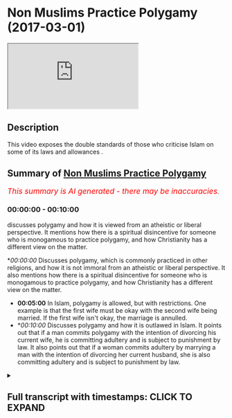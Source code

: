 # Non Muslims Practice Polygamy (2017-03-01)

<iframe loading='lazy' allow='autoplay' src='https://www.youtube.com/embed/q-TA4xTIXAQ'></iframe>

## Description

This video exposes the double standards of those who criticise Islam on some of its laws and allowances .

## Summary of [Non Muslims Practice Polygamy](https://www.youtube.com/watch?v=q-TA4xTIXAQ)


*<span style="color:red; font-size:125%">This summary is AI generated - there may be inaccuracies</span>. [](/)*

### <a onclick="modifyYTiframeseektime('0')">00:00:00</a> - <a onclick="modifyYTiframeseektime('600')">00:10:00</a>

 discusses polygamy and how it is viewed from an atheistic or liberal perspective. It mentions how there is a spiritual disincentive for someone who is monogamous to practice polygamy, and how Christianity has a different view on the matter.

**<a onclick="modifyYTiframeseektime('0')">00:00:00</a>* Discusses polygamy, which is commonly practiced in other religions, and how it is not immoral from an atheistic or liberal perspective. It also mentions how there is a spiritual disincentive for someone who is monogamous to practice polygamy, and how Christianity has a different view on the matter.
* **<a onclick="modifyYTiframeseektime('300')">00:05:00</a>** In Islam, polygamy is allowed, but with restrictions. One example is that the first wife must be okay with the second wife being married. If the first wife isn't okay, the marriage is annulled.
* **<a onclick="modifyYTiframeseektime('600')">00:10:00</a>* Discusses polygamy and how it is outlawed in Islam. It points out that if a man commits polygamy with the intention of divorcing his current wife, he is committing adultery and is subject to punishment by law. It also points out that if a woman commits adultery by marrying a man with the intention of divorcing her current husband, she is also committing adultery and is subject to punishment by law.

<details><summary><h2>Full transcript with timestamps: CLICK TO EXPAND</h2></summary>

<a onclick="modifyYTiframeseektime('0')">0:00:00</a> Kiska means they come to us and all you  
<a onclick="modifyYTiframeseektime('1')">0:00:01</a> look symptomatic for watching and I'm  
<a onclick="modifyYTiframeseektime('3')">0:00:03</a> not showing today  
<a onclick="modifyYTiframeseektime('4')">0:00:04</a> no Moses Baptist polygamy they practiced  
<a onclick="modifyYTiframeseektime('7')">0:00:07</a> I don't care what anyone says how many  
<a onclick="modifyYTiframeseektime('9')">0:00:09</a> guys are these statistics show this they  
<a onclick="modifyYTiframeseektime('11')">0:00:11</a> have side chains they have mistresses  
<a onclick="modifyYTiframeseektime('15')">0:00:15</a> it's not right but the thing is they do  
<a onclick="modifyYTiframeseektime('18')">0:00:18</a> they go and cheat on their wives left  
<a onclick="modifyYTiframeseektime('21')">0:00:21</a> right center Islam says no you can't go  
<a onclick="modifyYTiframeseektime('25')">0:00:25</a> and use another female for your sexual  
<a onclick="modifyYTiframeseektime('28')">0:00:28</a> desires  
<a onclick="modifyYTiframeseektime('28')">0:00:28</a> you can't go today I'm just reading  
<a onclick="modifyYTiframeseektime('30')">0:00:30</a> usually because you know that's what I  
<a onclick="modifyYTiframeseektime('32')">0:00:32</a> want that allowed us for many reasons if  
<a onclick="modifyYTiframeseektime('35')">0:00:35</a> entry comes read I'll repeat it but many  
<a onclick="modifyYTiframeseektime('37')">0:00:37</a> reasons one of them is if you're going  
<a onclick="modifyYTiframeseektime('39')">0:00:39</a> to do it you do it like a man  
<a onclick="modifyYTiframeseektime('40')">0:00:40</a> yeah now this doesn't mean if a sister's  
<a onclick="modifyYTiframeseektime('42')">0:00:42</a> you don't to share husband good you  
<a onclick="modifyYTiframeseektime('44')">0:00:44</a> don't have to nobody said you're gonna  
<a onclick="modifyYTiframeseektime('45')">0:00:45</a> get killed  
<a onclick="modifyYTiframeseektime('46')">0:00:46</a> yeah you know what I mean you don't have  
<a onclick="modifyYTiframeseektime('50')">0:00:50</a> to you know you don't need to allow your  
<a onclick="modifyYTiframeseektime('53')">0:00:53</a> husband to American let's come there's  
<a onclick="modifyYTiframeseektime('55')">0:00:55</a> even if it in the even states in the  
<a onclick="modifyYTiframeseektime('56')">0:00:56</a> contract and always get married again  
<a onclick="modifyYTiframeseektime('58')">0:00:58</a> simple as you can translate but however  
<a onclick="modifyYTiframeseektime('61')">0:01:01</a> if you know is all the same no that  
<a onclick="modifyYTiframeseektime('67')">0:01:07</a> wasn't they they practice this yet so  
<a onclick="modifyYTiframeseektime('69')">0:01:09</a> basically we as Muslims we it has gotta  
<a onclick="modifyYTiframeseektime('72')">0:01:12</a> be done has to be done in the right way  
<a onclick="modifyYTiframeseektime('73')">0:01:13</a> you have to give her the rights  
<a onclick="modifyYTiframeseektime('75')">0:01:15</a> yeah you can treat her like a mistress  
<a onclick="modifyYTiframeseektime('78')">0:01:18</a> or sanction whatever you you have to  
<a onclick="modifyYTiframeseektime('80')">0:01:20</a> give her a right you have to treat their  
<a onclick="modifyYTiframeseektime('81')">0:01:21</a> ego and brothers laugh and act like it's  
<a onclick="modifyYTiframeseektime('83')">0:01:23</a> all fun again it's all happy day but  
<a onclick="modifyYTiframeseektime('85')">0:01:25</a> there is a narration that says a if a  
<a onclick="modifyYTiframeseektime('87')">0:01:27</a> husband doesn't treat the wives equally  
<a onclick="modifyYTiframeseektime('89')">0:01:29</a> if you favor one month is up in the  
<a onclick="modifyYTiframeseektime('91')">0:01:31</a> theaters when you will come leaning on  
<a onclick="modifyYTiframeseektime('93')">0:01:33</a> one side yeah  
<a onclick="modifyYTiframeseektime('94')">0:01:34</a> so let's consequences it's not that more  
<a onclick="modifyYTiframeseektime('96')">0:01:36</a> happy days this that it's not that easy  
<a onclick="modifyYTiframeseektime('97')">0:01:37</a> you can try to say and also today  
<a onclick="modifyYTiframeseektime('99')">0:01:39</a> unfortunately the Asian committees here  
<a onclick="modifyYTiframeseektime('101')">0:01:41</a> produce adaptable models of hacks  
<a onclick="modifyYTiframeseektime('103')">0:01:43</a> damaged a biryani yeah what what what  
<a onclick="modifyYTiframeseektime('107')">0:01:47</a> the thing is racism  
<a onclick="modifyYTiframeseektime('108')">0:01:48</a> unfortunately racism is  
<a onclick="modifyYTiframeseektime('110')">0:01:50</a> big yeah the most distant then watch  
<a onclick="modifyYTiframeseektime('114')">0:01:54</a> this is a lockdown a like they're  
<a onclick="modifyYTiframeseektime('115')">0:01:55</a> like garbage yeah it's disgusting  
<a onclick="modifyYTiframeseektime('117')">0:01:57</a> behavior  
<a onclick="modifyYTiframeseektime('119')">0:01:59</a> you know so if there is a brother who is  
<a onclick="modifyYTiframeseektime('121')">0:02:01</a> willing to marry that stuff because that  
<a onclick="modifyYTiframeseektime('124')">0:02:04</a> sister has needs financial need sexual  
<a onclick="modifyYTiframeseektime('126')">0:02:06</a> needs you know means someone is a  
<a onclick="modifyYTiframeseektime('127')">0:02:07</a> companion there someone to be a fatherly  
<a onclick="modifyYTiframeseektime('129')">0:02:09</a> figure to her kids this is important um  
<a onclick="modifyYTiframeseektime('132')">0:02:12</a> trying to see so Islam is there to set  
<a onclick="modifyYTiframeseektime('135')">0:02:15</a> odors in case of scenarios you don't try  
<a onclick="modifyYTiframeseektime('137')">0:02:17</a> to say almost want to has given us a  
<a onclick="modifyYTiframeseektime('138')">0:02:18</a> solution what's the solution with other  
<a onclick="modifyYTiframeseektime('140')">0:02:20</a> religions and establish all reason where  
<a onclick="modifyYTiframeseektime('143')">0:02:23</a> else one sitting for not married trim  
<a onclick="modifyYTiframeseektime('144')">0:02:24</a> squeeze them forth if you can only just  
<a onclick="modifyYTiframeseektime('146')">0:02:26</a> marry only one and it's other servers it  
<a onclick="modifyYTiframeseektime('148')">0:02:28</a> was all sort of says indeed you're not  
<a onclick="modifyYTiframeseektime('150')">0:02:30</a> gonna be just you know so it is hard but  
<a onclick="modifyYTiframeseektime('153')">0:02:33</a> there's many wisdoms behind it if that  
<a onclick="modifyYTiframeseektime('155')">0:02:35</a> makes sense and there's no other news  
<a onclick="modifyYTiframeseektime('156')">0:02:36</a> about Number bed liner I just a few  
<a onclick="modifyYTiframeseektime('158')">0:02:38</a> plates him just one first of all like  
<a onclick="modifyYTiframeseektime('160')">0:02:40</a> and for us you're saying this is always  
<a onclick="modifyYTiframeseektime('163')">0:02:43</a> I ask myself when people ask me  
<a onclick="modifyYTiframeseektime('165')">0:02:45</a> questions who's asking the question so  
<a onclick="modifyYTiframeseektime('166')">0:02:46</a> if it's an atheist asking that question  
<a onclick="modifyYTiframeseektime('168')">0:02:48</a> the question would be what kind of what  
<a onclick="modifyYTiframeseektime('171')">0:02:51</a> kind of restrictions does the atheistic  
<a onclick="modifyYTiframeseektime('174')">0:02:54</a> worldview have on Ligonier if it's the  
<a onclick="modifyYTiframeseektime('176')">0:02:56</a> liberal asking that question someone who  
<a onclick="modifyYTiframeseektime('178')">0:02:58</a> believes in liberal philosophy what kind  
<a onclick="modifyYTiframeseektime('180')">0:03:00</a> of restrictions as liberal as an animus  
<a onclick="modifyYTiframeseektime('182')">0:03:02</a> muscle go by legal liberalism I'm  
<a onclick="modifyYTiframeseektime('184')">0:03:04</a> talking about philosophical liberalism  
<a onclick="modifyYTiframeseektime('186')">0:03:06</a> in fact atheism nor a theism nor  
<a onclick="modifyYTiframeseektime('189')">0:03:09</a> liberalism should have any restrictions  
<a onclick="modifyYTiframeseektime('191')">0:03:11</a> on polygamy whether it's from a man or a  
<a onclick="modifyYTiframeseektime('193')">0:03:13</a> woman but to be honest I'm also hoping  
<a onclick="modifyYTiframeseektime('195')">0:03:15</a> that sounds especially if it sounds like  
<a onclick="modifyYTiframeseektime('197')">0:03:17</a> the guidelines are clear but from an  
<a onclick="modifyYTiframeseektime('199')">0:03:19</a> atheistic perspective or a liberal  
<a onclick="modifyYTiframeseektime('201')">0:03:21</a> perspective  
<a onclick="modifyYTiframeseektime('201')">0:03:21</a> polygamy is completely stay again for  
<a onclick="modifyYTiframeseektime('204')">0:03:24</a> everyone and frankly you can say this  
<a onclick="modifyYTiframeseektime('206')">0:03:26</a> there will be a spiritual a disincentive  
<a onclick="modifyYTiframeseektime('208')">0:03:28</a> for someone there's all saying okay this  
<a onclick="modifyYTiframeseektime('211')">0:03:31</a> is guilt I feel guilty according to the  
<a onclick="modifyYTiframeseektime('213')">0:03:33</a> majority of philosophers and  
<a onclick="modifyYTiframeseektime('214')">0:03:34</a> psychologists like Freud he wrote a book  
<a onclick="modifyYTiframeseektime('216')">0:03:36</a> called civilization and its discontents  
<a onclick="modifyYTiframeseektime('218')">0:03:38</a> this book I mean he says it should take  
<a onclick="modifyYTiframeseektime('223')">0:03:43</a> over the it is one of the the primal  
<a onclick="modifyYTiframeseektime('225')">0:03:45</a> self you know the the beast eale self  
<a onclick="modifyYTiframeseektime('228')">0:03:48</a> really if that should take over guilt  
<a onclick="modifyYTiframeseektime('230')">0:03:50</a> and his eyes should be demolished all  
<a onclick="modifyYTiframeseektime('233')">0:03:53</a> the all the barriers if created for  
<a onclick="modifyYTiframeseektime('234')">0:03:54</a> gills should be taken down and this is  
<a onclick="modifyYTiframeseektime('237')">0:03:57</a> what you're going to find with new age  
<a onclick="modifyYTiframeseektime('239')">0:03:59</a> kind of  
<a onclick="modifyYTiframeseektime('239')">0:03:59</a> slash liberalism is kind of like an  
<a onclick="modifyYTiframeseektime('242')">0:04:02</a> upgraded headin ISM so there is no first  
<a onclick="modifyYTiframeseektime('245')">0:04:05</a> of all from an atheistic paradigm or  
<a onclick="modifyYTiframeseektime('247')">0:04:07</a> from a liberal paradigm there is no way  
<a onclick="modifyYTiframeseektime('250')">0:04:10</a> anyone could argue that it's immoral  
<a onclick="modifyYTiframeseektime('252')">0:04:12</a> objectively speaking that - for polygamy  
<a onclick="modifyYTiframeseektime('256')">0:04:16</a> to take place a liberalism doesn't  
<a onclick="modifyYTiframeseektime('258')">0:04:18</a> disallow it only Liberal government's  
<a onclick="modifyYTiframeseektime('260')">0:04:20</a> have disallowed it that's the difference  
<a onclick="modifyYTiframeseektime('261')">0:04:21</a> number two if you look at it from the  
<a onclick="modifyYTiframeseektime('263')">0:04:23</a> previous dispensations and other  
<a onclick="modifyYTiframeseektime('265')">0:04:25</a> religions you'll find that it's commonly  
<a onclick="modifyYTiframeseektime('267')">0:04:27</a> practiced in all of the other world  
<a onclick="modifyYTiframeseektime('269')">0:04:29</a> religions in fact with no exception or  
<a onclick="modifyYTiframeseektime('272')">0:04:32</a> the major world religions with no  
<a onclick="modifyYTiframeseektime('274')">0:04:34</a> exception the six major world religions  
<a onclick="modifyYTiframeseektime('276')">0:04:36</a> all of them have a billy goat Sandman  
<a onclick="modifyYTiframeseektime('278')">0:04:38</a> Christianity you know obviously as you  
<a onclick="modifyYTiframeseektime('280')">0:04:40</a> know Solomon had 300 whites  
<a onclick="modifyYTiframeseektime('283')">0:04:43</a> I mean Abraham had three wives and Jesus  
<a onclick="modifyYTiframeseektime('286')">0:04:46</a> has come and said in Matthews I've not  
<a onclick="modifyYTiframeseektime('288')">0:04:48</a> come to do away with the law the  
<a onclick="modifyYTiframeseektime('289')">0:04:49</a> prophets I've come to affirm them and  
<a onclick="modifyYTiframeseektime('291')">0:04:51</a> that is why you'll find that Anabaptist  
<a onclick="modifyYTiframeseektime('293')">0:04:53</a> juror community which is a special type  
<a onclick="modifyYTiframeseektime('295')">0:04:55</a> of Christian community enforce polygamy  
<a onclick="modifyYTiframeseektime('298')">0:04:58</a> so it's only a historical thing that  
<a onclick="modifyYTiframeseektime('300')">0:05:00</a> polygamy was outlawed from a Christian  
<a onclick="modifyYTiframeseektime('302')">0:05:02</a> perspective Christianity and Judaism and  
<a onclick="modifyYTiframeseektime('304')">0:05:04</a> Judaism the ready Jews they practiced  
<a onclick="modifyYTiframeseektime('306')">0:05:06</a> polygamy in Hindu and Hindu scripture  
<a onclick="modifyYTiframeseektime('308')">0:05:08</a> there's many different verses of their  
<a onclick="modifyYTiframeseektime('311')">0:05:11</a> gods having 16,000 wives you know ten  
<a onclick="modifyYTiframeseektime('313')">0:05:13</a> thousand Murata one thousand chav sex  
<a onclick="modifyYTiframeseektime('317')">0:05:17</a> slaves distances that's all completely  
<a onclick="modifyYTiframeseektime('319')">0:05:19</a> normal in their in their paradigm as for  
<a onclick="modifyYTiframeseektime('322')">0:05:22</a> Sikhism I think six of the eleven or  
<a onclick="modifyYTiframeseektime('325')">0:05:25</a> twelve gurus when polygamous  
<a onclick="modifyYTiframeseektime('327')">0:05:27</a> relationships so almost no a world  
<a onclick="modifyYTiframeseektime('329')">0:05:29</a> religion or what no well paradigm which  
<a onclick="modifyYTiframeseektime('331')">0:05:31</a> is popularized today this allows  
<a onclick="modifyYTiframeseektime('334')">0:05:34</a> polygamy you'll find that from all of  
<a onclick="modifyYTiframeseektime('336')">0:05:36</a> the world religions and all the world  
<a onclick="modifyYTiframeseektime('338')">0:05:38</a> paradigms which are popularized Islam  
<a onclick="modifyYTiframeseektime('340')">0:05:40</a> actually has the Muslims the irony of it  
<a onclick="modifyYTiframeseektime('341')">0:05:41</a> has the most restriction when it comes  
<a onclick="modifyYTiframeseektime('344')">0:05:44</a> to this practice and I'll tell you the  
<a onclick="modifyYTiframeseektime('345')">0:05:45</a> restrictions because it says thank you  
<a onclick="modifyYTiframeseektime('347')">0:05:47</a> how matter by lack of men in the second  
<a onclick="modifyYTiframeseektime('348')">0:05:48</a> lesson also a thought about it says  
<a onclick="modifyYTiframeseektime('350')">0:05:50</a> marry who you will from the a by the way  
<a onclick="modifyYTiframeseektime('353')">0:05:53</a> just as a side note this verse came down  
<a onclick="modifyYTiframeseektime('355')">0:05:55</a> which is another added irony it came  
<a onclick="modifyYTiframeseektime('357')">0:05:57</a> down talking about helping often people  
<a onclick="modifyYTiframeseektime('361')">0:06:01</a> often women in general by the way the  
<a onclick="modifyYTiframeseektime('364')">0:06:04</a> Koran puts a special emphasis on  
<a onclick="modifyYTiframeseektime('366')">0:06:06</a> but often girls you know so it has  
<a onclick="modifyYTiframeseektime('369')">0:06:09</a> positive discrimination yes for orphan  
<a onclick="modifyYTiframeseektime('372')">0:06:12</a> girls rather than boys  
<a onclick="modifyYTiframeseektime('373')">0:06:13</a> so when they often girls get older and  
<a onclick="modifyYTiframeseektime('375')">0:06:15</a> obviously a pubescent that is when the  
<a onclick="modifyYTiframeseektime('378')">0:06:18</a> quran from this perspective you know  
<a onclick="modifyYTiframeseektime('380')">0:06:20</a> advisement to marry who you want from  
<a onclick="modifyYTiframeseektime('383')">0:06:23</a> from the orphan girls or or from the  
<a onclick="modifyYTiframeseektime('386')">0:06:26</a> woman generally two three and four  
<a onclick="modifyYTiframeseektime('388')">0:06:28</a> why don't have the right let's have a  
<a onclick="modifyYTiframeseektime('390')">0:06:30</a> look iraq of why has an arm of allocate  
<a onclick="modifyYTiframeseektime('391')">0:06:31</a> a metal comb so if you can't if you fear  
<a onclick="modifyYTiframeseektime('394')">0:06:34</a> that you even fear that you can't do  
<a onclick="modifyYTiframeseektime('396')">0:06:36</a> justice to marry one only one or where  
<a onclick="modifyYTiframeseektime('399')">0:06:39</a> you are I am possessive now the point  
<a onclick="modifyYTiframeseektime('400')">0:06:40</a> here is important first of all there is  
<a onclick="modifyYTiframeseektime('403')">0:06:43</a> a you could say there's a kind of  
<a onclick="modifyYTiframeseektime('405')">0:06:45</a> warning no crime issues against polygamy  
<a onclick="modifyYTiframeseektime('407')">0:06:47</a> there's no doubt it's not a small back  
<a onclick="modifyYTiframeseektime('410')">0:06:50</a> which means is allowed in Islam it's not  
<a onclick="modifyYTiframeseektime('412')">0:06:52</a> what's to happen it's not fun it's not  
<a onclick="modifyYTiframeseektime('414')">0:06:54</a> something which is recommended nor is it  
<a onclick="modifyYTiframeseektime('416')">0:06:56</a> something which is obviously compulsory  
<a onclick="modifyYTiframeseektime('418')">0:06:58</a> and as Ali said I mean this is  
<a onclick="modifyYTiframeseektime('420')">0:07:00</a> definitely the case and the solves all  
<a onclick="modifyYTiframeseektime('422')">0:07:02</a> the problems with women necessarily and  
<a onclick="modifyYTiframeseektime('423')">0:07:03</a> this is actually quite an interesting  
<a onclick="modifyYTiframeseektime('426')">0:07:06</a> thing which is specialized to the  
<a onclick="modifyYTiframeseektime('427')">0:07:07</a> Islamic discourse it look Adama which is  
<a onclick="modifyYTiframeseektime('429')">0:07:09</a> one of the major scholars of Islam  
<a onclick="modifyYTiframeseektime('431')">0:07:11</a> they're one of the email of their humbly  
<a onclick="modifyYTiframeseektime('433')">0:07:13</a> mother he quotes and others like it you  
<a onclick="modifyYTiframeseektime('435')">0:07:15</a> know if you look at MIT called staff for  
<a onclick="modifyYTiframeseektime('438')">0:07:18</a> women decides to if there's a contract  
<a onclick="modifyYTiframeseektime('440')">0:07:20</a> basically before the marriage and the  
<a onclick="modifyYTiframeseektime('442')">0:07:22</a> almond decides I don't wanna get married  
<a onclick="modifyYTiframeseektime('443')">0:07:23</a> if you can't get married to a second or  
<a onclick="modifyYTiframeseektime('444')">0:07:24</a> third wife of this madman basically the  
<a onclick="modifyYTiframeseektime('447')">0:07:27</a> moment the man goes and tries to get  
<a onclick="modifyYTiframeseektime('449')">0:07:29</a> married to a second wife is the the  
<a onclick="modifyYTiframeseektime('450')">0:07:30</a> annulment of the marriage will commence  
<a onclick="modifyYTiframeseektime('452')">0:07:32</a> by the way this with this ensures from  
<a onclick="modifyYTiframeseektime('455')">0:07:35</a> from the woman's perspective and that  
<a onclick="modifyYTiframeseektime('458')">0:07:38</a> the man doesn't get back to a second  
<a onclick="modifyYTiframeseektime('460')">0:07:40</a> wife in more of a way then would be the  
<a onclick="modifyYTiframeseektime('462')">0:07:42</a> case from an atheistic paradigm because  
<a onclick="modifyYTiframeseektime('464')">0:07:44</a> when atheistic paradigm how is she  
<a onclick="modifyYTiframeseektime('466')">0:07:46</a> how does she know what he's telling her  
<a onclick="modifyYTiframeseektime('467')">0:07:47</a> is true if he says I love you own and I  
<a onclick="modifyYTiframeseektime('470')">0:07:50</a> want to be with you Father I mean he  
<a onclick="modifyYTiframeseektime('471')">0:07:51</a> doesn't have any real objective  
<a onclick="modifyYTiframeseektime('472')">0:07:52</a> spiritual incentive objective spiritual  
<a onclick="modifyYTiframeseektime('474')">0:07:54</a> incentive morality which is objective  
<a onclick="modifyYTiframeseektime('476')">0:07:56</a> that would stop him from going to  
<a onclick="modifyYTiframeseektime('479')">0:07:59</a> different woman multiple partners fact I  
<a onclick="modifyYTiframeseektime('481')">0:08:01</a> was in the gym recently and that's how  
<a onclick="modifyYTiframeseektime('484')">0:08:04</a> hollow like those a guy is married with  
<a onclick="modifyYTiframeseektime('487')">0:08:07</a> kids innocent that and literally  
<a onclick="modifyYTiframeseektime('489')">0:08:09</a> becoming fool now he started telling me  
<a onclick="modifyYTiframeseektime('492')">0:08:12</a> like he started telling the other guys  
<a onclick="modifyYTiframeseektime('493')">0:08:13</a> as all day you know yeah she let me go  
<a onclick="modifyYTiframeseektime('495')">0:08:15</a> to Ibiza she let me talk about wife and  
<a onclick="modifyYTiframeseektime('497')">0:08:17</a> then and then the other guy us and we  
<a onclick="modifyYTiframeseektime('499')">0:08:19</a> gonna do that and then he started  
<a onclick="modifyYTiframeseektime('501')">0:08:21</a> exposing himself you know I'm gonna go  
<a onclick="modifyYTiframeseektime('502')">0:08:22</a> here's happened now how do we know that  
<a onclick="modifyYTiframeseektime('505')">0:08:25</a> people are not just and this is the  
<a onclick="modifyYTiframeseektime('507')">0:08:27</a> things the problem is that naivety can  
<a onclick="modifyYTiframeseektime('509')">0:08:29</a> overcome somebody and they are assuming  
<a onclick="modifyYTiframeseektime('512')">0:08:32</a> using emotional judgments that this man  
<a onclick="modifyYTiframeseektime('515')">0:08:35</a> is always going to be loyal to me but  
<a onclick="modifyYTiframeseektime('518')">0:08:38</a> not realizing that the sociological  
<a onclick="modifyYTiframeseektime('519')">0:08:39</a> statistics show that you know being  
<a onclick="modifyYTiframeseektime('523')">0:08:43</a> unfaithful to something which is a  
<a onclick="modifyYTiframeseektime('524')">0:08:44</a> common feature of the of the Western  
<a onclick="modifyYTiframeseektime('527')">0:08:47</a> paradigm so generally speaking of the  
<a onclick="modifyYTiframeseektime('530')">0:08:50</a> Western experience so generally speaking  
<a onclick="modifyYTiframeseektime('532')">0:08:52</a> here I think that in a nutshell  
<a onclick="modifyYTiframeseektime('535')">0:08:55</a> aslam has real restrictions output for  
<a onclick="modifyYTiframeseektime('537')">0:08:57</a> this but at the same time it's moba is  
<a onclick="modifyYTiframeseektime('540')">0:09:00</a> the same time as allowed if certain  
<a onclick="modifyYTiframeseektime('542')">0:09:02</a> things are put in place and I don't see  
<a onclick="modifyYTiframeseektime('545')">0:09:05</a> how that could be used as an evidence  
<a onclick="modifyYTiframeseektime('546')">0:09:06</a> against Islam unless you have an  
<a onclick="modifyYTiframeseektime('547')">0:09:07</a> objective reasoning to show that  
<a onclick="modifyYTiframeseektime('550')">0:09:10</a> polygamy is wrong on an objective level  
<a onclick="modifyYTiframeseektime('552')">0:09:12</a> which you can never do for lazy sickness  
<a onclick="modifyYTiframeseektime('553')">0:09:13</a> but yeah it's true and also if for  
<a onclick="modifyYTiframeseektime('556')">0:09:16</a> example one guy his chin on is y ou go  
<a onclick="modifyYTiframeseektime('560')">0:09:20</a> mistress whatever what's the weapon to  
<a onclick="modifyYTiframeseektime('562')">0:09:22</a> call police  
<a onclick="modifyYTiframeseektime('562')">0:09:22</a> please go put a name it was this one he  
<a onclick="modifyYTiframeseektime('566')">0:09:26</a> was arrested come in Oscar  
<a onclick="modifyYTiframeseektime('568')">0:09:28</a> so the thing is for example in Islam if  
<a onclick="modifyYTiframeseektime('570')">0:09:30</a> the first wife is okay yet and the wife  
<a onclick="modifyYTiframeseektime('575')">0:09:35</a> for him to get married again it filled  
<a onclick="modifyYTiframeseektime('577')">0:09:37</a> them okay you too  
<a onclick="modifyYTiframeseektime('578')">0:09:38</a> why is it like no no no it's there okay  
<a onclick="modifyYTiframeseektime('582')">0:09:42</a> look at this that next mark on her body  
<a onclick="modifyYTiframeseektime('584')">0:09:44</a> ten girlfriends yeah happy days good she  
<a onclick="modifyYTiframeseektime('587')">0:09:47</a> on your wife mistresses good  
<a onclick="modifyYTiframeseektime('589')">0:09:49</a> well this car comes to do in the write  
<a onclick="modifyYTiframeseektime('591')">0:09:51</a> my novel but he Thomas E is absolute  
<a onclick="modifyYTiframeseektime('594')">0:09:54</a> true I'm sorry in this country there's  
<a onclick="modifyYTiframeseektime('596')">0:09:56</a> no law it's for from treating on your  
<a onclick="modifyYTiframeseektime('598')">0:09:58</a> wife  
<a onclick="modifyYTiframeseektime('598')">0:09:58</a> I mean think there isn't what we doing  
<a onclick="modifyYTiframeseektime('600')">0:10:00</a> it we gonna get the point is why is it  
<a onclick="modifyYTiframeseektime('602')">0:10:02</a> the case where a man can actually have a  
<a onclick="modifyYTiframeseektime('604')">0:10:04</a> polygamous relationship with  
<a onclick="modifyYTiframeseektime('606')">0:10:06</a> hundred over a thousand members and  
<a onclick="modifyYTiframeseektime('608')">0:10:08</a> given them their rights yeah this is  
<a onclick="modifyYTiframeseektime('609')">0:10:09</a> really important for this time came to  
<a onclick="modifyYTiframeseektime('611')">0:10:11</a> protect the rights of people respecting  
<a onclick="modifyYTiframeseektime('614')">0:10:14</a> that female you can't go at a loser if  
<a onclick="modifyYTiframeseektime('617')">0:10:17</a> you marry this time if you marry  
<a onclick="modifyYTiframeseektime('618')">0:10:18</a> somebody with the intentions of divorced  
<a onclick="modifyYTiframeseektime('620')">0:10:20</a> it's Haram if you said no than just  
<a onclick="modifyYTiframeseektime('623')">0:10:23</a> maria user it surrounded committing zina  
<a onclick="modifyYTiframeseektime('625')">0:10:25</a> well she won't meet your people you  
<a onclick="modifyYTiframeseektime('627')">0:10:27</a> would be for that intention  
</details>